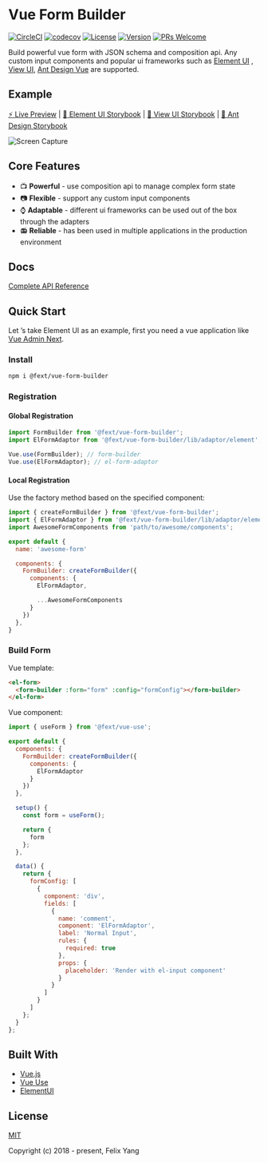 # Vue Form Builder

[![CircleCI](https://circleci.com/gh/openfext/vue-use.svg?style=svg)](https://circleci.com/gh/openfext/vue-use)
[![codecov](https://codecov.io/gh/openfext/vue-form-builder/branch/develop/graph/badge.svg)](https://codecov.io/gh/openfext/vue-form-builder)
[![License](https://img.shields.io/npm/l/@fext/vue-form-builder.svg)](https://www.npmjs.com/package/@fext/vue-form-builder)
[![Version](https://img.shields.io/npm/v/@fext/vue-form-builder.svg)](https://www.npmjs.com/package/@fext/vue-form-builder)
[![PRs Welcome](https://img.shields.io/badge/PRs-welcome-brightgreen.svg?style=flat-square)](https://github.com/openfext/vue-form-builder)

Build powerful vue form with JSON schema and composition api. Any custom input components and popular ui frameworks such as [Element UI](https://element.eleme.cn/) , [View UI](https://www.iviewui.com/), [Ant Design Vue](https://www.antdv.com/) are supported.

## Example

[:zap: Live Preview](https://openfext.github.io/vue-admin-next/#/form/form-builder) | [:book: Element UI Storybook](https://openfext.github.io/vue-form-builder/?path=/story/formbuilder-element-ui--basic-usage) | [:book: View UI Storybook](https://openfext.github.io/vue-form-builder/?path=/story/formbuilder-view-ui--basic-usage) | [:book: Ant Design Storybook](https://openfext.github.io/vue-form-builder/?path=/story/formbuilder-ant-design-vue--basic-usage)

![Screen Capture](https://github.com/openfext/vue-form-builder/raw/develop/.github/preview.gif)

## Core Features

- :tv: **Powerful** - use composition api to manage complex form state
- :camera: **Flexible** - support any custom input components
- :watch: **Adaptable** - different ui frameworks can be used out of the box through the adapters
- :radio: **Reliable** - has been used in multiple applications in the production environment

## Docs

[Complete API Reference](http://openfext.github.io/docs/vue-form-builder)

## Quick Start

Let ’s take Element UI as an example, first you need a vue application like [Vue Admin Next](https://github.com/openfext/vue-admin-next).

### Install

```bash
npm i @fext/vue-form-builder
```

### Registration

#### Global Registration

```javascript
import FormBuilder from '@fext/vue-form-builder';
import ElFormAdaptor from '@fext/vue-form-builder/lib/adaptor/element';

Vue.use(FormBuilder); // form-builder
Vue.use(ElFormAdaptor); // el-form-adaptor
```

#### Local Registration

Use the factory method based on the specified component:

```javascript
import { createFormBuilder } from '@fext/vue-form-builder';
import { ElFormAdaptor } from '@fext/vue-form-builder/lib/adaptor/element';
import AwesomeFormComponents from 'path/to/awesome/components';

export default {
  name: 'awesome-form'

  components: {
    FormBuilder: createFormBuilder({
      components: {
        ElFormAdaptor,

        ...AwesomeFormComponents
      }
    })
  },
}
```

### Build Form

Vue template:

```html
<el-form>
  <form-builder :form="form" :config="formConfig"></form-builder>
</el-form>
```

Vue component:

```javascript
import { useForm } from '@fext/vue-use';

export default {
  components: {
    FormBuilder: createFormBuilder({
      components: {
        ElFormAdaptor
      }
    })
  },

  setup() {
    const form = useForm();

    return {
      form
    };
  },

  data() {
    return {
      formConfig: [
        {
          component: 'div',
          fields: [
            {
              name: 'comment',
              component: 'ElFormAdaptor',
              label: 'Normal Input',
              rules: {
                required: true
              },
              props: {
                placeholder: 'Render with el-input component'
              }
            }
          ]
        }
      ]
    };
  }
};
```

## Built With

- [Vue.js](https://github.com/vuejs/vue)
- [Vue Use](https://github.com/openfext/vue-use)
- [ElementUI](https://github.com/ElemeFE/element)

## License

[MIT](http://opensource.org/licenses/MIT)

Copyright (c) 2018 - present, Felix Yang
